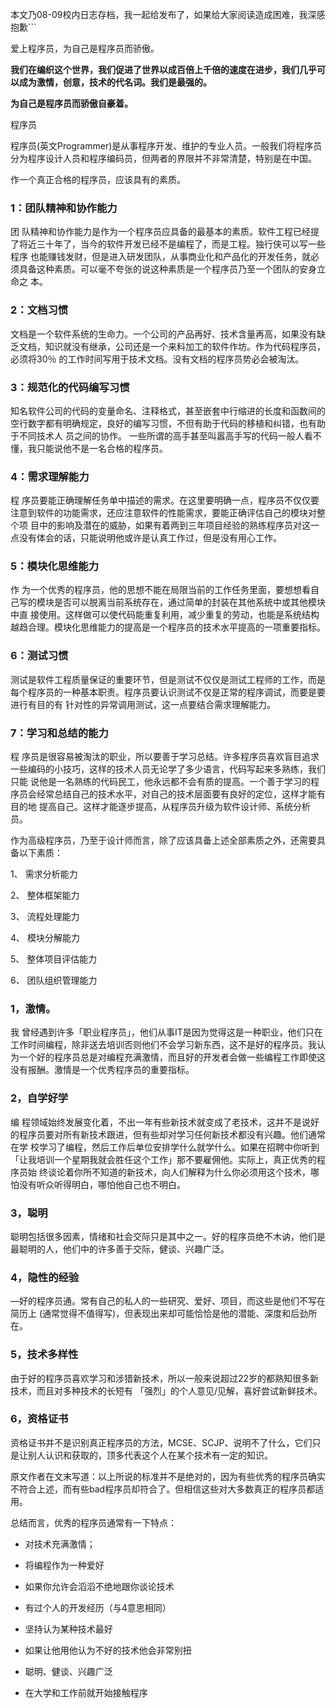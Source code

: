 

本文乃08-09校内日志存档，我一起给发布了，如果给大家阅读造成困难，我深感抱歉```

爱上程序员，为自己是程序员而骄傲。

**我们在编织这个世界，我们促进了世界以成百倍上千倍的速度在进步，我们几乎可以成为激情，创意，技术的代名词。我们是最强的。**

**为自己是程序员而骄傲自豪着。**

程序员

程序员(英文Programmer)是从事程序开发、维护的专业人员。一般我们将程序员分为程序设计人员和程序编码员，但两者的界限并不非常清楚，特别是在中国。

作一个真正合格的程序员，应该具有的素质。

### 1：团队精神和协作能力

团 队精神和协作能力是作为一个程序员应具备的最基本的素质。软件工程已经提了将近三十年了，当今的软件开发已经不是编程了，而是工程。独行侠可以写一些程序
也能赚钱发财，但是进入研发团队，从事商业化和产品化的开发任务，就必须具备这种素质。可以毫不夸张的说这种素质是一个程序员乃至一个团队的安身立命之 本。

### 2：文档习惯

文档是一个软件系统的生命力。一个公司的产品再好、技术含量再高，如果没有缺乏文档，知识就没有继承，公司还是一个来料加工的软件作坊。作为代码程序员，必须将30％
的工作时间写用于技术文档。没有文档的程序员势必会被淘汰。

### 3：规范化的代码编写习惯

知名软件公司的代码的变量命名、注释格式，甚至嵌套中行缩进的长度和函数间的空行数字都有明确规定，良好的编写习惯，不但有助于代码的移植和纠错，也有助于不同技术人
员之间的协作。 一些所谓的高手甚至叫嚣高手写的代码一般人看不懂，我只能说他不是一名合格的程序员。

### 4：需求理解能力

程 序员要能正确理解任务单中描述的需求。在这里要明确一点，程序员不仅仅要注意到软件的功能需求，还应注意软件的性能需求，要能正确评估自己的模块对整个项
目中的影响及潜在的威胁，如果有着两到三年项目经验的熟练程序员对这一点没有体会的话，只能说明他或许是认真工作过，但是没有用心工作。

### 5：模块化思维能力

作 为一个优秀的程序员，他的思想不能在局限当前的工作任务里面，要想想看自己写的模块是否可以脱离当前系统存在，通过简单的封装在其他系统中或其他模块中直
接使用。这样做可以使代码能重复利用，减少重复的劳动，也能是系统结构越趋合理。模块化思维能力的提高是一个程序员的技术水平提高的一项重要指标。

### 6：测试习惯

测试是软件工程质量保证的重要环节，但是测试不仅仅是测试工程师的工作，而是每个程序员的一种基本职责。程序员要认识测试不仅是正常的程序调试，而要是要进行有目的有
针对性的异常调用测试，这一点要结合需求理解能力。

### 7：学习和总结的能力

程 序员是很容易被淘汰的职业，所以要善于学习总结。许多程序员喜欢盲目追求一些编码的小技巧，这样的技术人员无论学了多少语言，代码写起来多熟练，我们只能
说他是一名熟练的代码民工，他永远都不会有质的提高。一个善于学习的程序员会经常总结自己的技术水平，对自己的技术层面要有良好的定位，这样才能有目的地
提高自己。这样才能逐步提高，从程序员升级为软件设计师、系统分析员。

作为高级程序员，乃至于设计师而言，除了应该具备上述全部素质之外，还需要具备以下素质：

1、 需求分析能力

2、 整体框架能力

3、 流程处理能力

4、 模块分解能力

5、 整体项目评估能力

6、 团队组织管理能力

### 1，激情。

我 曾经遇到许多「职业程序员」，他们从事IT是因为觉得这是一种职业，他们只在工作时间编程，除非送去培训否则他们不会学习新东西，这不是好的程序员。我认
为一个好的程序员总是对编程充满激情，而且好的开发者会做一些编程工作即使这没有报酬。激情是一个优秀程序员的重要指标。

### 2，自学好学

编 程领域始终发展变化着，不出一年有些新技术就变成了老技术，这并不是说好的程序员要对所有新技术跟进，但有些却对学习任何新技术都没有兴趣。他们通常在学
校学习了编程，然后工作后单位安排学什么就学什么。如果在招聘中你听到「让我培训一个星期我就会胜任这个工作」那不要雇佣他。实际上，真正优秀的程序员始
终谈论着你所不知道的新技术，向人们解释为什么你必须用这个技术，哪怕没有听众听得明白，哪怕他自己也不明白。

### 3，聪明

聪明包括很多因素，情绪和社会交际只是其中之一。好的程序员绝不木讷，他们是最聪明的人，他们中的许多善于交际，健谈、兴趣广泛。

### 4，隐性的经验

—好的程序员通。常有自己的私人的一些研究、爱好、项目，而这些是他们不写在简历上 (通常觉得不值得写)，但表现出来却可能恰恰是他的潜能、深度和后劲所在。

### 5，技术多样性

由于好的程序员喜欢学习和涉猎新技术，所以一般来说超过22岁的都熟知很多新技术，而且对多种技术的长短有 「强烈」的个人意见/见解，喜好尝试新鲜技术。

### 6，资格证书

资格证书并不是识别真正程序员的方法，MCSE、SCJP、说明不了什么，它们只是让别人认识和获取的，顶多代表这个人在某个技术有一定的知识。

原文作者在文末写道：以上所说的标准并不是绝对的，因为有些优秀的程序员确实不符合上述，而有些bad程序员却符合了。但相信这些对大多数真正的程序员都适用。

总结而言，优秀的程序员通常有一下特点：

-   对技术充满激情；
-   将编程作为一种爱好
-   如果你允许会滔滔不绝地跟你谈论技术
-   有过个人的开发经历（与4意思相同）
-   坚持认为某种技术最好
-   如果让他用他认为不好的技术他会非常别扭
-   聪明、健谈、兴趣广泛

- 在大学和工作前就开始接触程序

